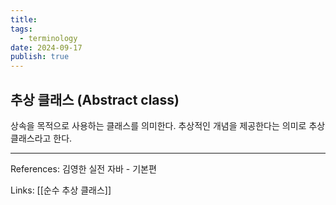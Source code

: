 ```yaml
---
title:
tags:
  - terminology
date: 2024-09-17
publish: true
---
```


## 추상 클래스 (Abstract class)

상속을 목적으로 사용하는 클래스를 의미한다. 추상적인 개념을 제공한다는 의미로 추상 클래스라고 한다.

---

References: 김영한 실전 자바 - 기본편

Links: [[순수 추상 클래스]]
